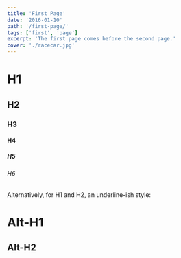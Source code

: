 ```yaml
---
title: 'First Page'
date: '2016-01-10'
path: '/first-page/'
tags: ['first', 'page']
excerpt: 'The first page comes before the second page.'
cover: './racecar.jpg'
---
```


# H1

## H2

### H3

#### H4

##### H5

###### H6

Alternatively, for H1 and H2, an underline-ish style:

# Alt-H1

## Alt-H2
